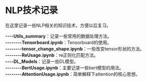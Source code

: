 # NLP技术记录
在这里记录一些NLP相关的知识技术，方便以后复习。

**----Utils_summary**：记录一些常用的数据处理方法。  
**--------Tensorboard.ipynb**：Tensorboard的使用。   
**--------tensor_change_shape.ipynb**：一些改变tensor形状的方法。  
**--------ReUsage.ipynb**：re正则化匹配方法。  
**----DL_Models**：记录一些DL模型。  
**--------BertUsage.ipynb**：主要记录一些bert模型的用法。  
**--------AttentionUsage.ipynb**：简单解释下attention的核心思想。  